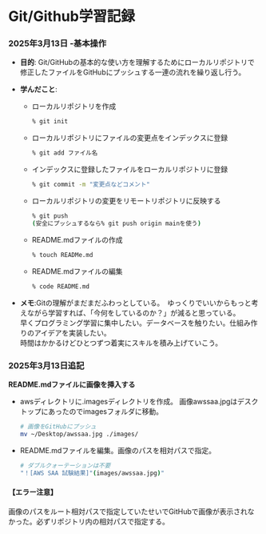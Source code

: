 # Git/Github学習記録  

### 2025年3月13日 -基本操作  
- **目的**: Git/GitHubの基本的な使い方を理解するためにローカルリポジトリで修正したファイルをGitHubにプッシュする一連の流れを繰り返し行う。  
- **学んだこと**: 

  - ローカルリポジトリを作成  
    ```sh  
    % git init 
    ```
  - ローカルリポジトリにファイルの変更点をインデックスに登録  
    ```sh
    % git add ファイル名  
    ```  

  - インデックスに登録したファイルをローカルリポジトリに登録  
    ```sh
    % git commit -m "変更点などコメント"  
    ``` 

  - ローカルリポジトリの変更をリモートリポジトリに反映する  
    ```sh
    % git push  
    (安全にプッシュするなら% git push origin mainを使う)  
    ```

  - README.mdファイルの作成   
    ```sh
    % touch READMe.md  
    ```  

  - README.mdファイルの編集  
    ```sh
    % code README.md  
    ```  

 - **メモ**:Gitの理解がまだまだふわっとしている。　ゆっくりでいいからもっと考えながら学習すれば、「今何をしているのか？」が減ると思っている。  
早くプログラミング学習に集中したい。データベースを触りたい。仕組み作りのアイデアを実装したい。  
時間はかかるけどひとつずつ着実にスキルを積み上げていこう。


### 2025年3月13日追記  
**README.mdファイルに画像を挿入する**  
- awsディレクトリに.imagesディレクトリを作成。
画像awssaa.jpgはデスクトップにあったのでimagesフォルダに移動。  
  ```sh  
  # 画像をGitHubにプッシュ 
  mv ~/Desktop/awssaa.jpg ./images/  
  ``` 

- README.mdファイルを編集。画像のパスを相対パスで指定。  
  ```sh  
  # ダブルクォーテーションは不要
  "！[AWS SAA 試験結果]"(images/awssaa.jpg)"  
  ``` 

#### 【エラー注意】   
画像のパスをルート相対パスで指定していたせいでGitHubで画像が表示されなかった。必ずリポジトリ内の相対パスで指定する。  









